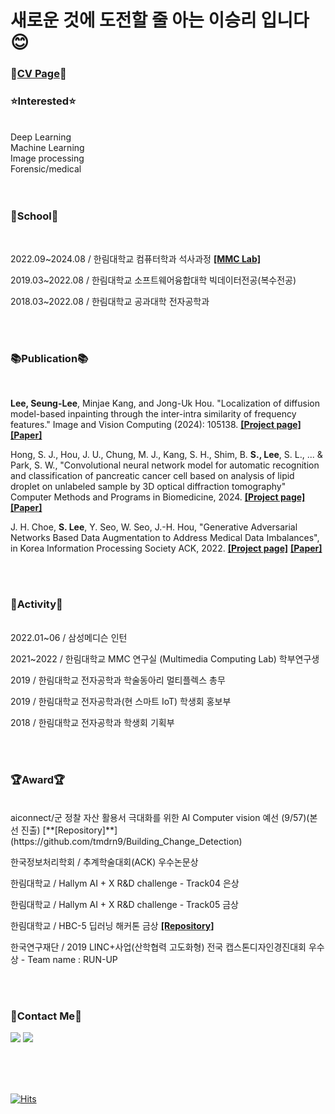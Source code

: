 # 새로운 것에 도전할 줄 아는 이승리 입니다 😊

  ### 🔎[**CV Page**](https://sites.google.com/view/seung-lee-lee/%ED%99%88)🔎
  
  ### **:star:Interested:star:**<br>
  <br>
  Deep Learning<br>
  Machine Learning<br>
  Image processing<br>
  Forensic/medical<br>

  <br>
  <br>

  ### 🏫School🏫 <br>
  <br>
  
  2022.09~2024.08 / 한림대학교 컴퓨터학과 석사과정 [**[MMC Lab]**](https://sites.google.com/view/juhouhallym/home)

  2019.03~2022.08 / 한림대학교 소프트웨어융합대학 빅데이터전공(복수전공)
  
  2018.03~2022.08 / 한림대학교 공과대학 전자공학과
  
  <br>
  <br>

  ### 📚Publication📚 <br>
  <br>

  **Lee, Seung-Lee**, Minjae Kang, and Jong-Uk Hou. "Localization of diffusion model-based inpainting through the inter-intra similarity of frequency features." Image and Vision Computing (2024): 105138. [**[Project page]**](https://github.com/tmdrn9/Localization-of-Diffusion-Model-Based-Inpainting) [**[Paper]**](https://www.sciencedirect.com/science/article/pii/S0262885624002427)
  
  
  Hong, S. J., Hou, J. U., Chung, M. J., Kang, S. H., Shim, B. **S., Lee**, S. L., ... & Park, S. W., "Convolutional neural network model for automatic recognition and classification of pancreatic cancer cell based on analysis of lipid droplet on unlabeled sample by 3D optical diffraction tomography" Computer Methods and Programs in Biomedicine, 2024. [**[Project page]**](https://github.com/tmdrn9/Medical-Identification_of_pancreatic_cancer) [**[Paper]**](https://www.sciencedirect.com/science/article/pii/S0169260724000373)
  
  J. H. Choe, **S. Lee**, Y. Seo, W. Seo, J.-H. Hou, "Generative Adversarial Networks Based Data Augmentation to Address Medical Data Imbalances", in Korea Information Processing Society ACK, 2022. [**[Project page]**](https://github.com/tmdrn9/Capston-GAN_based_Synthetic_Medical_Image_Augmentation) [**[Paper]**](https://koreascience.kr/article/CFKO202233649535454.page)
  
  <br>
  <br>
  
  ### 🎵Activity🎵 <br>
  <br>
  2022.01~06 / 삼성메디슨 인턴

  2021~2022 / 한림대학교 MMC 연구실 (Multimedia Computing Lab) 학부연구생

  2019 / 한림대학교 전자공학과 학술동아리 멀티플렉스 총무

  2019 / 한림대학교 전자공학과(현 스마트 IoT) 학생회 홍보부
  
  2018 / 한림대학교 전자공학과 학생회 기획부
  
  <br>
  <br>
  
  ### 🏆Award🏆 <br>
  <br>
  aiconnect/군 정찰 자산 활용서 극대화를 위한 AI Computer vision 예선 (9/57)(본선 진출) [**[Repository]**] (https://github.com/tmdrn9/Building_Change_Detection)

  한국정보처리학회 / 추계학술대회(ACK) 우수논문상

  한림대학교 / Hallym AI + X R&D challenge - Track04 은상

  한림대학교 / Hallym AI + X R&D challenge - Track05 금상

  한림대학교 / HBC-5 딥러닝 해커톤 금상 [**[Repository]**](https://github.com/tmdrn9/HBC-Hackathon)
  
  한국연구재단 / 2019 LINC+사업(산학협력 고도화형) 전국 캡스톤디자인경진대회 우수상 - Team name : RUN-UP

  <br>
  <br>
  
  ### :pushpin:Contact Me:pushpin:<br>
  <a href="tmdrn9912@gmail.com"><img src="https://img.shields.io/badge/Gmail-EA4335?style=flat-square&logo=Gmail&logoColor=white"/></a> <a href="https://www.instagram.com/tmdrn99/"><img src="https://img.shields.io/badge/Instagram-E4405F?style=flat-square&logo=Instagram&logoColor=white"/></a>
  
  <br>
  <br>
  <br>
  
  [![Hits](https://hits.seeyoufarm.com/api/count/incr/badge.svg?url=https%3A%2F%2Fgithub.com%2Ftmdrn9&count_bg=%23FFE55C&title_bg=%23555555&icon=&icon_color=%23E7E7E7&title=HELLO&edge_flat=false)](https://hits.seeyoufarm.com)
  <br>
  <br>
  <br>
</div>
